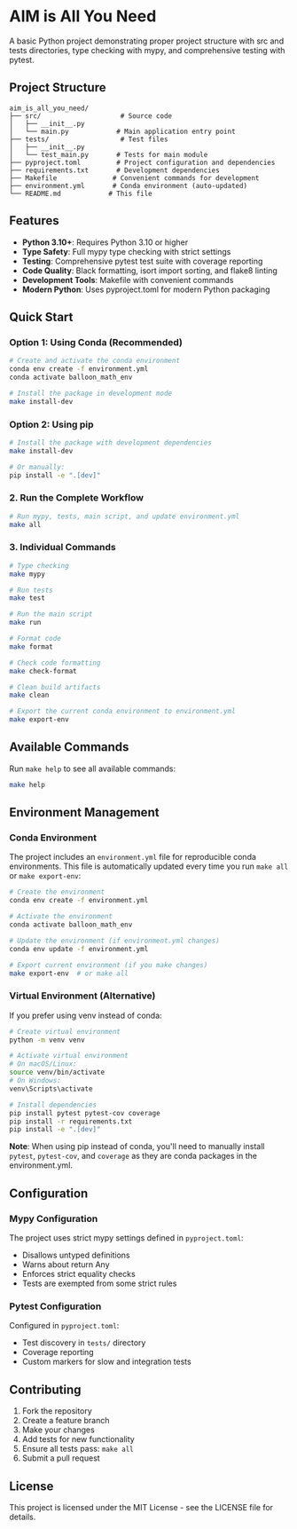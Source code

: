 # AIM is All You Need

A basic Python project demonstrating proper project structure with src and tests directories, type checking with mypy, and comprehensive testing with pytest.

## Project Structure

```
aim_is_all_you_need/
├── src/                    # Source code
│   ├── __init__.py
│   └── main.py            # Main application entry point
├── tests/                  # Test files
│   ├── __init__.py
│   └── test_main.py       # Tests for main module
├── pyproject.toml         # Project configuration and dependencies
├── requirements.txt       # Development dependencies
├── Makefile              # Convenient commands for development
├── environment.yml       # Conda environment (auto-updated)
└── README.md            # This file
```

## Features

- **Python 3.10+**: Requires Python 3.10 or higher
- **Type Safety**: Full mypy type checking with strict settings
- **Testing**: Comprehensive pytest test suite with coverage reporting
- **Code Quality**: Black formatting, isort import sorting, and flake8 linting
- **Development Tools**: Makefile with convenient commands
- **Modern Python**: Uses pyproject.toml for modern Python packaging

## Quick Start

### Option 1: Using Conda (Recommended)

```bash
# Create and activate the conda environment
conda env create -f environment.yml
conda activate balloon_math_env

# Install the package in development mode
make install-dev
```

### Option 2: Using pip

```bash
# Install the package with development dependencies
make install-dev

# Or manually:
pip install -e ".[dev]"
```

### 2. Run the Complete Workflow

```bash
# Run mypy, tests, main script, and update environment.yml
make all
```

### 3. Individual Commands

```bash
# Type checking
make mypy

# Run tests
make test

# Run the main script
make run

# Format code
make format

# Check code formatting
make check-format

# Clean build artifacts
make clean

# Export the current conda environment to environment.yml
make export-env
```

## Available Commands

Run `make help` to see all available commands:

```bash
make help
```

## Environment Management

### Conda Environment

The project includes an `environment.yml` file for reproducible conda environments. This file is automatically updated every time you run `make all` or `make export-env`:

```bash
# Create the environment
conda env create -f environment.yml

# Activate the environment
conda activate balloon_math_env

# Update the environment (if environment.yml changes)
conda env update -f environment.yml

# Export current environment (if you make changes)
make export-env  # or make all
```

### Virtual Environment (Alternative)

If you prefer using venv instead of conda:

```bash
# Create virtual environment
python -m venv venv

# Activate virtual environment
# On macOS/Linux:
source venv/bin/activate
# On Windows:
venv\Scripts\activate

# Install dependencies
pip install pytest pytest-cov coverage
pip install -r requirements.txt
pip install -e ".[dev]"
```

**Note**: When using pip instead of conda, you'll need to manually install `pytest`, `pytest-cov`, and `coverage` as they are conda packages in the environment.yml.

## Configuration

### Mypy Configuration

The project uses strict mypy settings defined in `pyproject.toml`:
- Disallows untyped definitions
- Warns about return Any
- Enforces strict equality checks
- Tests are exempted from some strict rules

### Pytest Configuration

Configured in `pyproject.toml`:
- Test discovery in `tests/` directory
- Coverage reporting
- Custom markers for slow and integration tests

## Contributing

1. Fork the repository
2. Create a feature branch
3. Make your changes
4. Add tests for new functionality
5. Ensure all tests pass: `make all`
6. Submit a pull request

## License

This project is licensed under the MIT License - see the LICENSE file for details.
